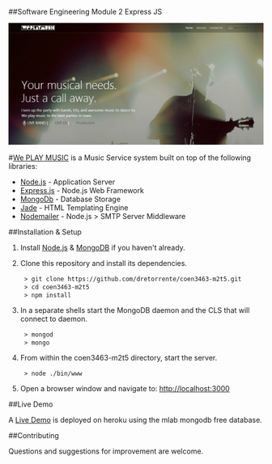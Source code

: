 ##Software Engineering Module 2 Express JS

[![WE PLAY MUSIC](./readme.img/music.png?raw=true)](https://coen3463-m2t5.herokuapp.com)

#[We PLAY MUSIC](https://coen3463-m2t5.herokuapp.com) is a Music Service system built on top of the following libraries:

* [Node.js](http://nodejs.org/) - Application Server
* [Express.js](http://expressjs.com/) - Node.js Web Framework
* [MongoDb](http://mongodb.org/) - Database Storage
* [Jade](http://jade-lang.com/) - HTML Templating Engine
* [Nodemailer](https://nodemailer.com/) - Node.js > SMTP Server Middleware


##Installation & Setup
1. Install [Node.js](https://nodejs.org/) & [MongoDB](https://www.mongodb.org/) if you haven't already.
2. Clone this repository and install its dependencies.
		
		> git clone https://github.com/dretorrente/coen3463-m2t5.git
		> cd coen3463-m2t5
		> npm install
		
3. In a separate shells start the MongoDB daemon and the CLS that will connect to daemon.

		> mongod
		> mongo

4. From within the coen3463-m2t5 directory, start the server.

		> node ./bin/www
		
5. Open a browser window and navigate to: [http://localhost:3000](http://localhost:3000)

##Live Demo

A [Live Demo](https://coen3463-m2t5.herokuapp.com) is deployed on heroku using the mlab mongodb free database.

##Contributing

Questions and suggestions for improvement are welcome.